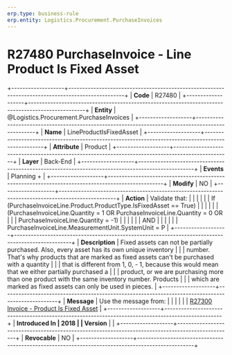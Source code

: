 ```yaml
---
erp.type: business-rule
erp.entity: Logistics.Procurement.PurchaseInvoices
---
```


# R27480 PurchaseInvoice - Line Product Is Fixed Asset
+-------------------+--------------------------------------------------------------------------------------------------+
| **Code**          | R27480                                                                                           |
+-------------------+--------------------------------------------------------------------------------------------------+
| **Entity**        | @Logistics.Procurement.PurchaseInvoices                                                                                  |
+-------------------+--------------------------------------------------------------------------------------------------+
| **Name**          | LineProductIsFixedAsset                                                                          |
+-------------------+--------------------------------------------------------------------------------------------------+
| **Attribute**     | Product                                                                                          |
+-------------------+--------------------------------------------------------------------------------------------------+
| **Layer**         | Back-End                                                                                         |
+-------------------+--------------------------------------------------------------------------------------------------+
| **Events**        | Planning +                                                                                       |
+-------------------+--------------------------------------------------------------------------------------------------+
| **Modify**        | NO                                                                                               |
+-------------------+--------------------------------------------------------------------------------------------------+
| **Action**        | Validate that:                                                                                   |
|                   |                                                                                                  |
|                   | If (PurchaseInvoiceLine.Product.ProductType.IsFixedAsset == True)                                |
|                   |                                                                                                  |
|                   | (PurchaseInvoiceLine.Quantity = 1 OR PurchaseInvoiceLine.Quantity = 0 OR                         |
|                   | PurchaseInvoiceLine.Quantity = -1)                                                               |
|                   |                                                                                                  |
|                   | AND                                                                                              |
|                   |                                                                                                  |
|                   | PurchaseInvoiceLine.MeasurementUnit.SystemUnit = P                                               |
+-------------------+--------------------------------------------------------------------------------------------------+
| **Description**   | Fixed assets can not be partially purchased. Also, every asset has its own unique inventory      |
|                   | number. That\'s why products that are marked as fixed assets can\'t be purchased with a quantity |
|                   | that is different from 1, 0, - 1, because this would mean that we either partially purchased a   |
|                   | product, or we are purchasing more than one product with the same inventory number. Products     |
|                   | which are marked as fixed assets can only be used in pieces.                                     |
+-------------------+--------------------------------------------------------------------------------------------------+
| **Message**       | Use the message from:                                                                            |
|                   |                                                                                                  |
|                   | [R27300 Invoice - Product Is Fixed Asset](R27300.md)                                             |
+-------------------+--------------------------------------------------------------------------------------------------+
| **Introduced In   | 2018                                                                                             |
| Version**         |                                                                                                  |
+-------------------+--------------------------------------------------------------------------------------------------+
| **Revocable**     | NO                                                                                               |
+-------------------+--------------------------------------------------------------------------------------------------+

  

  

  
